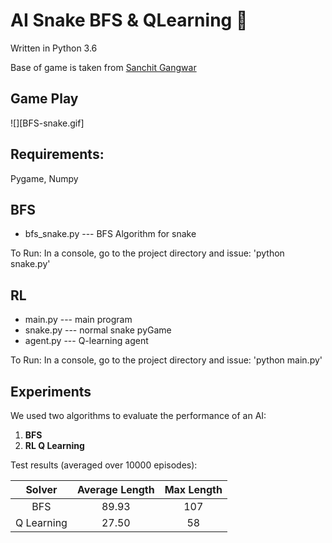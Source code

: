 # AI Snake BFS & QLearning 🐍

Written in Python 3.6

Base of game is taken from [Sanchit Gangwar](https://gist.github.com/sanchitgangwar/2158089)

## Game Play
![][BFS-snake.gif]

## Requirements: 
Pygame, Numpy


## BFS
- bfs_snake.py      ---  BFS Algorithm for snake

To Run: In a console, go to the project directory and issue: 'python snake.py'

## RL
- main.py           ---  main program
- snake.py          ---  normal snake pyGame
- agent.py          ---  Q-learning agent

To Run: In a console, go to the project directory and issue: 'python main.py'

## Experiments

We used two algorithms to evaluate the performance of an AI:

1. **BFS**
2. **RL Q Learning**

Test results (averaged over 10000 episodes):

| Solver | Average Length | Max Length |
| :----: | :------------: | :-----------: |
|BFS|89.93|107|
|Q Learning|27.50|58|

